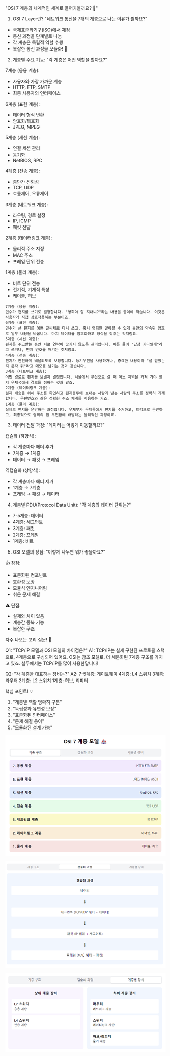 "OSI 7 계층의 체계적인 세계로 들어가볼까요? 🏰"

1. OSI 7 Layer란?
   "네트워크 통신을 7개의 계층으로 나눈 이유가 뭘까요?"
- 국제표준화기구(ISO)에서 제정
- 통신 과정을 단계별로 나눔
- 각 계층은 독립적 역할 수행
- 복잡한 통신 과정을 모듈화! 🎯

2. 계층별 주요 기능:
   "각 계층은 어떤 역할을 할까요?"

7계층 (응용 계층):
- 사용자와 가장 가까운 계층
- HTTP, FTP, SMTP
- 최종 사용자의 인터페이스

6계층 (표현 계층):
- 데이터 형식 변환
- 암호화/복호화
- JPEG, MPEG

5계층 (세션 계층):
- 연결 세션 관리
- 동기화
- NetBIOS, RPC

4계층 (전송 계층):
- 종단간 신뢰성
- TCP, UDP
- 흐름제어, 오류제어

3계층 (네트워크 계층):
- 라우팅, 경로 설정
- IP, ICMP
- 패킷 전달

2계층 (데이터링크 계층):
- 물리적 주소 지정
- MAC 주소
- 프레임 단위 전송

1계층 (물리 계층):
- 비트 단위 전송
- 전기적, 기계적 특성
- 케이블, 허브

```text
7계층 (응용 계층):
민수가 편지를 쓰기로 결정합니다. "영희야 잘 지내니?"라는 내용을 종이에 적습니다. 이것은 사용자가 직접 상호작용하는 부분이죠.
6계층 (표현 계층):
민수가 쓴 편지를 예쁜 글씨체로 다시 쓰고, 혹시 영희만 알아볼 수 있게 둘만의 약속된 암호로 일부 내용을 바꿉니다. 마치 데이터를 암호화하고 형식을 갖추는 것처럼요.
5계층 (세션 계층):
편지를 주고받는 동안 서로 연락이 끊기지 않도록 관리합니다. 예를 들어 "답장 기다릴게"라고 쓰거나, 편지 번호를 매기는 것처럼요.
4계층 (전송 계층):
편지가 안전하게 배달되도록 보장합니다. 등기우편을 사용하거나, 중요한 내용이라 "잘 받았는지 문자 줘"라고 메모를 남기는 것과 같습니다.
3계층 (네트워크 계층):
어떤 경로로 편지를 보낼지 결정합니다. 서울에서 부산으로 갈 때 어느 지역을 거쳐 가야 할지 우체국에서 경로를 정하는 것과 같죠.
2계층 (데이터링크 계층):
실제 배송을 위해 주소를 확인하고 편지봉투에 보내는 사람과 받는 사람의 주소를 정확히 기재합니다. 우편번호와 같은 정확한 주소 체계를 사용하는 거죠.
1계층 (물리 계층):
실제로 편지를 운반하는 과정입니다. 우체부가 우체통에서 편지를 수거하고, 트럭으로 운반하고, 최종적으로 영희의 집 우편함에 배달하는 물리적인 과정이죠.
```

3. 데이터 전달 과정:
   "데이터는 어떻게 이동할까요?"

캡슐화 (하향식):
- 각 계층마다 헤더 추가
- 7계층 → 1계층
- 데이터 → 패킷 → 프레임

역캡슐화 (상향식):
- 각 계층마다 헤더 제거
- 1계층 → 7계층
- 프레임 → 패킷 → 데이터

4. 계층별 PDU(Protocol Data Unit):
   "각 계층의 데이터 단위는?"
- 7-5계층: 데이터
- 4계층: 세그먼트
- 3계층: 패킷
- 2계층: 프레임
- 1계층: 비트

5. OSI 모델의 장점:
   "이렇게 나누면 뭐가 좋을까요?"

👍 장점:
- 표준화된 컴포넌트
- 호환성 보장
- 모듈식 엔지니어링
- 쉬운 문제 해결

⚠️ 단점:
- 실제와 차이 있음
- 계층간 중복 기능
- 복잡한 구조

자주 나오는 꼬리 질문! 🤔

Q1: "TCP/IP 모델과 OSI 모델의 차이점은?"
A1: TCP/IP는 실제 구현된 프로토콜 스택으로, 4계층으로 구성되어 있어요.
OSI는 참조 모델로, 더 세분화된 7계층 구조를 가지고 있죠.
실무에서는 TCP/IP를 많이 사용한답니다!

Q2: "각 계층을 대표하는 장비는?"
A2: 7-5계층: 게이트웨이
4계층: L4 스위치
3계층: 라우터
2계층: L2 스위치
1계층: 허브, 리피터

핵심 포인트! 💡
1. "계층별 역할 명확히 구분"
2. "독립성과 유연성 보장"
3. "표준화된 인터페이스"
4. "문제 해결 용이"
5. "모듈화된 설계 가능"


![img.png](7Layer(1).png)


![img_1.png](7Layer(2).png)


![img_2.png](7Layer(3).png)
